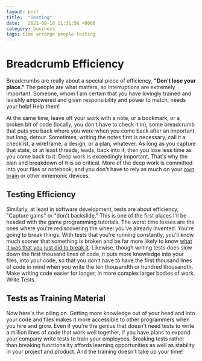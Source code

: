 ```yaml
---
layout: post
title:  "Testing"
date:   2021-09-18 11:31:56 +0000
category: business
tags: time arrange people testing
---
```


# Breadcrumb Efficiency
Breadcrumbs are really about a special piece of efficiency, **"Don't lose your place."** The people are what matters, so interruptions are extremely important. Someone, whom I am certain that you have lovingly trained and lavishly empowered and given responsibility and power to match, needs your help! Help them!  

At the same time, leave off your work with a note, or a bookmark, or a broken bit of code (locally, you don't have to check it in), some breadcrumb that puts you back where you were when you come back after an important, but long, detour. Sometimes, writing the notes first is necessary, call it a checklist, a wireframe, a design, or a plan, whatever. As long as you capture that state, or at least threads, leads, back into it, then you lose less time as you come back to it. Deep work is exceedingly important. That's why the plan and breakdown of it is so critical. More of the deep work is committed into your files or notebook, and you don't have to rely as much on your [own brain](https://en.wikipedia.org/wiki/Method_of_loci) or other mnemonic devices.

## Testing Efficiency
Similarly, at least in software development, tests are about efficiency, "Capture gains" or "don't backslide." This is one of the first places I'll be headed with the game programming tutorials. The worst time losses are the ones where you're rediscovering the wheel you've already invented. You're going to break things. With tests that you're running constantly, you'll know much sooner that something is broken and be far more likely to know [what it was that you just did to break it](stc). Likewise, though writing tests does slow down the first thousand lines of code, it puts more knowledge into your files, into your code, so that you don't have to have the first thousand lines of code in mind when you write the ten thousandth or hundred thousandth. Make writing code easier for longer, in more complex larger bodies of work. Write Tests.  

## Tests as Training Material
Now here's the piling on. Getting more knowledge out of your head and into your code and files makes it more accessible to other programmers when you hire and grow. Even if you're the genius that doesn't need tests to write a million lines of code that work well together, if you have plans to expand your company write tests to train your employees. Breaking tests rather than breaking functionality affords learning opportunities as well as stability in your project and product. And the training doesn't take up your time!  

[stc]: https://martinfowler.com/bliki/SelfTestingCode.html